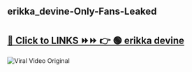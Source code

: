 
 ## erikka_devine-Only-Fans-Leaked

# <h2><a href="https://clipsfans.com/erikka_devine&ref=git">🔗 Click to LINKS ⏩⏩ 👉 🟢 erikka devine </a></h2>

<a href="https://clipsfans.com/erikka_devine&ref=git" rel="nofollow" data-target="animated-image.originalLink"><img src="https://i.ibb.co.com/xMMVF88/686577567.gif" alt="Viral Video Original" style="max-width: 100%; display: inline-block;" data-target="animated-image.originalImage"></a>
